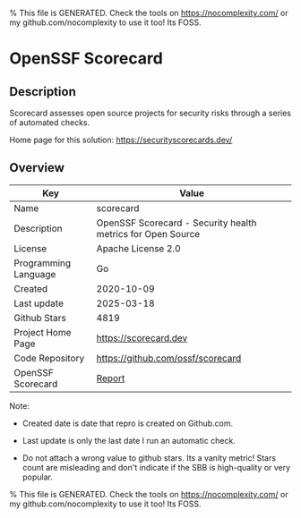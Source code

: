
% This file is GENERATED. Check the tools on https://nocomplexity.com/ or my github.com/nocomplexity to use it too! Its FOSS. 

# OpenSSF Scorecard

## Description 

Scorecard assesses open source projects for security risks through a series of automated checks.

Home page for this solution: https://securityscorecards.dev/ 

## Overview 

| Key | Value |
| --- | --- |
| Name | scorecard |
| Description | OpenSSF Scorecard - Security health metrics for Open Source |
| License | Apache License 2.0 |
| Programming Language | Go |
| Created | 2020-10-09 |
| Last update | 2025-03-18 |
| Github Stars | 4819 |
| Project Home Page | https://scorecard.dev |
| Code Repository | https://github.com/ossf/scorecard |
| OpenSSF Scorecard | [Report](https://securityscorecards.dev/viewer/?uri=github.com/ossf/scorecard) |

Note:
 - Created date is date that repro is created on Github.com. 

- Last update is only the last date I run an automatic check. 

- Do not attach a wrong value to github stars. Its a vanity metric! Stars count are misleading and 
don't indicate if the SBB is high-quality or very popular.

% This file is GENERATED. Check the tools on https://nocomplexity.com/ or my github.com/nocomplexity to use it too! Its FOSS. 

